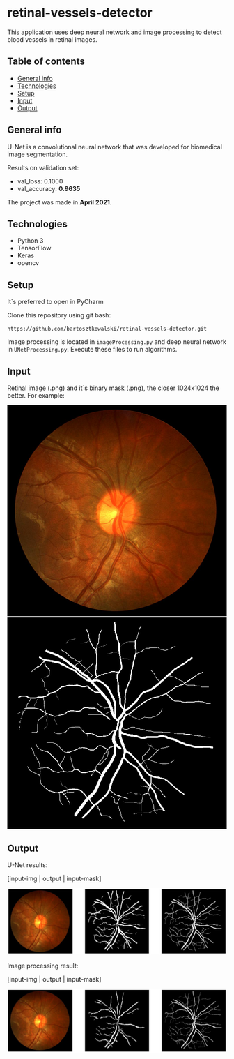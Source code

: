 # retinal-vessels-detector
This application uses deep neural network and image processing to detect blood vessels in retinal images.

## Table of contents
* [General info](#general-info)
* [Technologies](#technologies)
* [Setup](#setup)
* [Input](#input)
* [Output](#output)

## General info
U-Net is a convolutional neural network that was developed for biomedical image segmentation. 

Results on validation set:
* val_loss: 0.1000
* val_accuracy: **0.9635**

The project was made in **April 2021**.

## Technologies
* Python 3
* TensorFlow
* Keras
* opencv

## Setup
It`s preferred to open in PyCharm 

Clone this repository using git bash:
```
https://github.com/bartosztkowalski/retinal-vessels-detector.git
```
Image processing is located in ```imageProcessing.py``` and deep neural network in ```UNetProcessing.py```. Execute these files to run algorithms.

## Input 
Retinal image (.png) and it`s binary mask (.png), the closer 1024x1024 the better. For example:

![Input-img](./resources/screenshots/input-img.png)
![Input-mask](./resources/screenshots/input-mask.png)

## Output
U-Net results:

[input-img | output | input-mask]

![Output-UNet](./resources/screenshots/output_unet.png)

Image processing result:

[input-img | output | input-mask]

![Output-imageProcessing](./resources/screenshots/output_imageProcessing.png)



